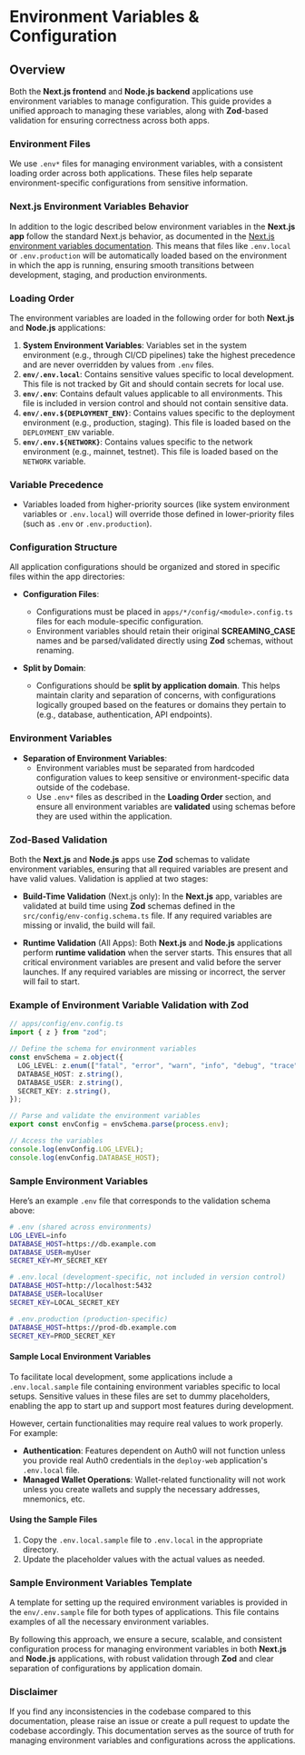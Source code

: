 # Environment Variables & Configuration

## Overview

Both the **Next.js frontend** and **Node.js backend** applications use environment variables to manage configuration. This guide provides a unified approach to managing these variables, along with **Zod**-based validation for ensuring correctness across both apps.

### Environment Files

We use `.env*` files for managing environment variables, with a consistent loading order across both applications. These files help separate environment-specific configurations from sensitive information.

### Next.js Environment Variables Behavior

In addition to the logic described below environment variables in the **Next.js app** follow the standard Next.js behavior, as documented in the [Next.js environment variables documentation](https://nextjs.org/docs/basic-features/environment-variables). This means that files like `.env.local` or `.env.production` will be automatically loaded based on the environment in which the app is running, ensuring smooth transitions between development, staging, and production environments.

### Loading Order

The environment variables are loaded in the following order for both **Next.js** and **Node.js** applications:

1. **System Environment Variables**: Variables set in the system environment (e.g., through CI/CD pipelines) take the highest precedence and are never overridden by values from `.env` files.
2. **`env/.env.local`**: Contains sensitive values specific to local development. This file is not tracked by Git and should contain secrets for local use.
3. **`env/.env`**: Contains default values applicable to all environments. This file is included in version control and should not contain sensitive data.
4. **`env/.env.${DEPLOYMENT_ENV}`**: Contains values specific to the deployment environment (e.g., production, staging). This file is loaded based on the `DEPLOYMENT_ENV` variable.
5. **`env/.env.${NETWORK}`**: Contains values specific to the network environment (e.g., mainnet, testnet). This file is loaded based on the `NETWORK` variable.

### Variable Precedence

- Variables loaded from higher-priority sources (like system environment variables or `.env.local`) will override those defined in lower-priority files (such as `.env` or `.env.production`).

### Configuration Structure

All application configurations should be organized and stored in specific files within the app directories:

- **Configuration Files**:
  - Configurations must be placed in `apps/*/config/<module>.config.ts` files for each module-specific configuration.
  - Environment variables should retain their original **SCREAMING_CASE** names and be parsed/validated directly using **Zod** schemas, without renaming.

- **Split by Domain**:
  - Configurations should be **split by application domain**. This helps maintain clarity and separation of concerns, with configurations logically grouped based on the features or domains they pertain to (e.g., database, authentication, API endpoints).

### Environment Variables

- **Separation of Environment Variables**:
  - Environment variables must be separated from hardcoded configuration values to keep sensitive or environment-specific data outside of the codebase.
  - Use `.env*` files as described in the **Loading Order** section, and ensure all environment variables are **validated** using schemas before they are used within the application.

### Zod-Based Validation

Both the **Next.js** and **Node.js** apps use **Zod** schemas to validate environment variables, ensuring that all required variables are present and have valid values. Validation is applied at two stages:

- **Build-Time Validation** (Next.js only): In the **Next.js** app, variables are validated at build time using **Zod** schemas defined in the `src/config/env-config.schema.ts` file. If any required variables are missing or invalid, the build will fail.
  
- **Runtime Validation** (All Apps): Both **Next.js** and **Node.js** applications perform **runtime validation** when the server starts. This ensures that all critical environment variables are present and valid before the server launches. If any required variables are missing or incorrect, the server will fail to start.

### Example of Environment Variable Validation with Zod

```typescript
// apps/config/env.config.ts
import { z } from "zod";

// Define the schema for environment variables
const envSchema = z.object({
  LOG_LEVEL: z.enum(["fatal", "error", "warn", "info", "debug", "trace"]).optional().default("info"),
  DATABASE_HOST: z.string(),
  DATABASE_USER: z.string(),
  SECRET_KEY: z.string(),
});

// Parse and validate the environment variables
export const envConfig = envSchema.parse(process.env);

// Access the variables
console.log(envConfig.LOG_LEVEL);
console.log(envConfig.DATABASE_HOST);
```

### Sample Environment Variables

Here’s an example `.env` file that corresponds to the validation schema above:

```bash
# .env (shared across environments)
LOG_LEVEL=info
DATABASE_HOST=https://db.example.com
DATABASE_USER=myUser
SECRET_KEY=MY_SECRET_KEY

# .env.local (development-specific, not included in version control)
DATABASE_HOST=http://localhost:5432
DATABASE_USER=localUser
SECRET_KEY=LOCAL_SECRET_KEY

# .env.production (production-specific)
DATABASE_HOST=https://prod-db.example.com
SECRET_KEY=PROD_SECRET_KEY
```

#### Sample Local Environment Variables

To facilitate local development, some applications include a `.env.local.sample` file containing environment variables specific to local setups. Sensitive values in these files are set to dummy placeholders, enabling the app to start up and support most features during development.

However, certain functionalities may require real values to work properly. For example:

- **Authentication**: Features dependent on Auth0 will not function unless you provide real Auth0 credentials in the `deploy-web` application's `.env.local` file.
- **Managed Wallet Operations**: Wallet-related functionality will not work unless you create wallets and supply the necessary addresses, mnemonics, etc.

#### Using the Sample Files

1. Copy the `.env.local.sample` file to `.env.local` in the appropriate directory.
2. Update the placeholder values with the actual values as needed.

### Sample Environment Variables Template

A template for setting up the required environment variables is provided in the `env/.env.sample` file for both types of applications. This file contains examples of all the necessary environment variables.

By following this approach, we ensure a secure, scalable, and consistent configuration process for managing environment variables in both **Next.js** and **Node.js** applications, with robust validation through **Zod** and clear separation of configurations by application domain.

### Disclaimer

If you find any inconsistencies in the codebase compared to this documentation, please raise an issue or create a pull request to update the codebase accordingly. This documentation serves as the source of truth for managing environment variables and configurations across the applications.

